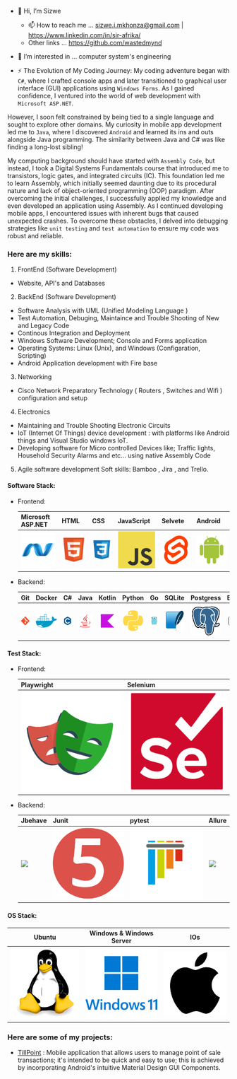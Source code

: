 - 👋 Hi, I’m Sizwe
  - 📫 How to reach me ...  sizwe.i.mkhonza@gmail.com | https://www.linkedin.com/in/sir-afrika/
  - Other links ... https://github.com/wastedmynd

- 👀 I’m interested in ... computer system's engineering
  
- ⚡ The Evolution of My Coding Journey:
My coding adventure began with `C#`, where I crafted console apps and later transitioned to graphical user interface (GUI) applications using `Windows Forms`.
As I gained confidence, I ventured into the world of web development with `Microsoft ASP.NET`.

However, I soon felt constrained by being tied to a single language and sought to explore other domains.
My curiosity in mobile app development led me to `Java`, where I discovered `Android` and learned its ins and outs alongside Java programming.
The similarity between Java and C# was like finding a long-lost sibling!

My computing background should have started with `Assembly Code`, but instead, I took a Digital Systems Fundamentals course that introduced me to transistors, logic gates, and integrated circuits (IC).
This foundation led me to learn Assembly, which initially seemed daunting due to its procedural nature and lack of object-oriented programming (OOP) paradigm.
After overcoming the initial challenges, I successfully applied my knowledge and even developed an application using Assembly.
As I continued developing mobile apps, I encountered issues with inherent bugs that caused unexpected crashes. 
To overcome these obstacles, I delved into debugging strategies like `unit testing` and `test automation` to ensure my code was robust and reliable.

### Here are my skills:
1. FrontEnd  (Software Development)
- Website, API's and Databases
2. BackEnd (Software Development)
- Software Analysis with UML (Unified Modeling Language )
- Test Automation, Debuging, Maintaince and Trouble Shooting of New and Legacy Code
- Continous Integration and Deployment
- Windows Software Development; Console and Forms application
- Operating Systems: Linux (Unix),  and Windows (Configaration, Scripting)
- Android Application development with Fire base 
3. Networking
- Cisco Network Preparatory Technology ( Routers , Switches and Wifi ) configuration and setup
4. Electronics
- Maintaining and Trouble Shooting Electronic Circuits
- IoT (Internet Of Things)  device development :  with platforms like Android things and Visual Studio windows IoT.
- Developing software for Micro controlled Devices like; Traffic lights, Household Security Alarms and etc... using native Assembly Code
5. Agile software development Soft skills: Bamboo , Jira , and Trello.

#### Software Stack:
- Frontend:

  Microsoft ASP.NET | HTML | CSS | JavaScript | Selvete | Android |
  ---|---|---|---|---|---
  ![](https://github.com/devicons/devicon/blob/master/icons/dot-net/dot-net-original.svg) | ![](https://github.com/devicons/devicon/blob/master/icons/html5/html5-original.svg) | ![](https://github.com/devicons/devicon/blob/master/icons/css3/css3-original.svg) | ![](https://github.com/devicons/devicon/blob/master/icons/javascript/javascript-original.svg) | ![](https://github.com/devicons/devicon/blob/master/icons/svelte/svelte-original.svg) | ![](https://github.com/devicons/devicon/blob/master/icons/android/android-original.svg)
  
- Backend:

  Git | Docker | C# | Java | Kotlin | Python | Go | SQLite | Postgress | Bash | Powershell
  ---|---|---|---|---|---|---|---|---|---|---
  ![](https://github.com/devicons/devicon/blob/master/icons/git/git-plain.svg) | ![](https://github.com/devicons/devicon/blob/master/icons/docker/docker-plain.svg) | ![](https://github.com/devicons/devicon/blob/master/icons/c/c-plain.svg) | ![](https://github.com/devicons/devicon/blob/master/icons/java/java-plain.svg) | ![](https://github.com/devicons/devicon/blob/master/icons/kotlin/kotlin-plain.svg) | ![](https://github.com/devicons/devicon/blob/master/icons/python/python-plain.svg) | ![](https://github.com/devicons/devicon/blob/master/icons/go/go-original.svg) | ![](https://github.com/devicons/devicon/blob/master/icons/sqlite/sqlite-original.svg) | ![](https://github.com/devicons/devicon/blob/master/icons/postgresql/postgresql-original.svg) | ![](https://github.com/devicons/devicon/blob/master/icons/bash/bash-original.svg) | ![](https://github.com/devicons/devicon/blob/master/icons/powershell/powershell-original.svg)

#### Test Stack:
- Frontend:

  Playwright | Selenium 
  ---|---
  ![](https://github.com/devicons/devicon/blob/master/icons/playwright/playwright-original.svg) | ![](https://github.com/devicons/devicon/blob/master/icons/selenium/selenium-original.svg) 
  
  
- Backend:

  Jbehave | Junit | pytest | Allure 
  ---|---|---|---
  ![](https://jbehave.org/images/jbehave-logo.png) | ![](https://github.com/devicons/devicon/blob/master/icons/junit/junit-plain.svg) | ![](https://github.com/devicons/devicon/blob/master/icons/pytest/pytest-original.svg) | ![](https://allurereport.org/assets/logo_header.d16b5587.png) 
  

#### OS Stack:

  Ubuntu | Windows & Windows Server | IOs 
  |------|--------------------------|----|
  ![](https://github.com/devicons/devicon/blob/master/icons/linux/linux-original.svg) | ![](https://github.com/devicons/devicon/blob/master/icons/windows11/windows11-original-wordmark.svg) | ![](https://github.com/devicons/devicon/blob/master/icons/apple/apple-original.svg) 

### Here are some of my projects:
- [TillPoint](https://github.com/wastedMynd/Tillr2) : Mobile application that allows users to manage point of sale transactions;
  it's intended to be quick and easy to use; this is achieved by incorporating Android's intuitive Material Design GUI Components.
  
<!---
psydck/psydck is a ✨ special ✨ repository because its `README.md` (this file) appears on your GitHub profile.
You can click the Preview link to take a look at your changes.
--->

